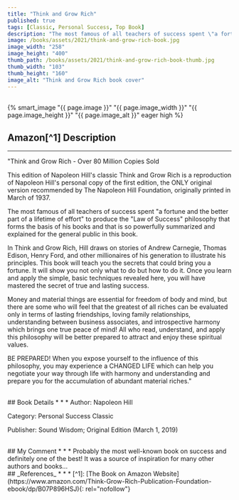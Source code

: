 ```yaml
---
title: "Think and Grow Rich"
published: true
tags: [Classic, Personal Success, Top Book]
description: "The most famous of all teachers of success spent \"a fortune and the better part of a lifetime of effort\" to produce the \"Law of Success\" philosophy that forms the basis of his books and that is so powerfully summarized and explained for the general public in this book."
image: /books/assets/2021/think-and-grow-rich-book.jpg
image_width: "258"
image_height: "400"
thumb_path: /books/assets/2021/think-and-grow-rich-book-thumb.jpg
thumb_width: "103"
thumb_height: "160"
image_alt: "Think and Grow Rich book cover"
---
```


<br>
{% smart_image "{{ page.image }}" "{{ page.image_width }}" "{{ page.image_height }}" "{{ page.image_alt }}" eager high %}
<br>

## Amazon[^1] Description
* * *
"Think and Grow Rich - Over 80 Million Copies Sold

This edition of Napoleon Hill's classic Think and Grow Rich is a reproduction of Napoleon Hill's personal copy of the first edition, the ONLY original version recommended by The Napoleon Hill Foundation, originally printed in March of 1937.

The most famous of all teachers of success spent "a fortune and the better part of a lifetime of effort" to produce the "Law of Success" philosophy that forms the basis of his books and that is so powerfully summarized and explained for the general public in this book.

In Think and Grow Rich, Hill draws on stories of Andrew Carnegie, Thomas Edison, Henry Ford, and other millionaires of his generation to illustrate his principles. This book will teach you the secrets that could bring you a fortune. It will show you not only what to do but how to do it. Once you learn and apply the simple, basic techniques revealed here, you will have mastered the secret of true and lasting success.

Money and material things are essential for freedom of body and mind, but there are some who will feel that the greatest of all riches can be evaluated only in terms of lasting friendships, loving family relationships, understanding between business associates, and introspective harmony which brings one true peace of mind! All who read, understand, and apply this philosophy will be better prepared to attract and enjoy these spiritual values.

BE PREPARED! When you expose yourself to the influence of this philosophy, you may experience a CHANGED LIFE which can help you negotiate your way through life with harmony and understanding and prepare you for the accumulation of abundant material riches."

<br>
## Book Details
* * *
Author: Napoleon Hill

Category: Personal Success Classic

Publisher: Sound Wisdom; Original Edition (March 1, 2019)

<br>
## My Comment
* * *
Probably the most well-known book on success and definitely one of the best! It was a source of inspiration for many other authors and books...

<br>
## _References_
* * *
[^1]: [The Book on Amazon Website](https://www.amazon.com/Think-Grow-Rich-Publication-Foundation-ebook/dp/B07P896HSJ){: rel="nofollow"}
